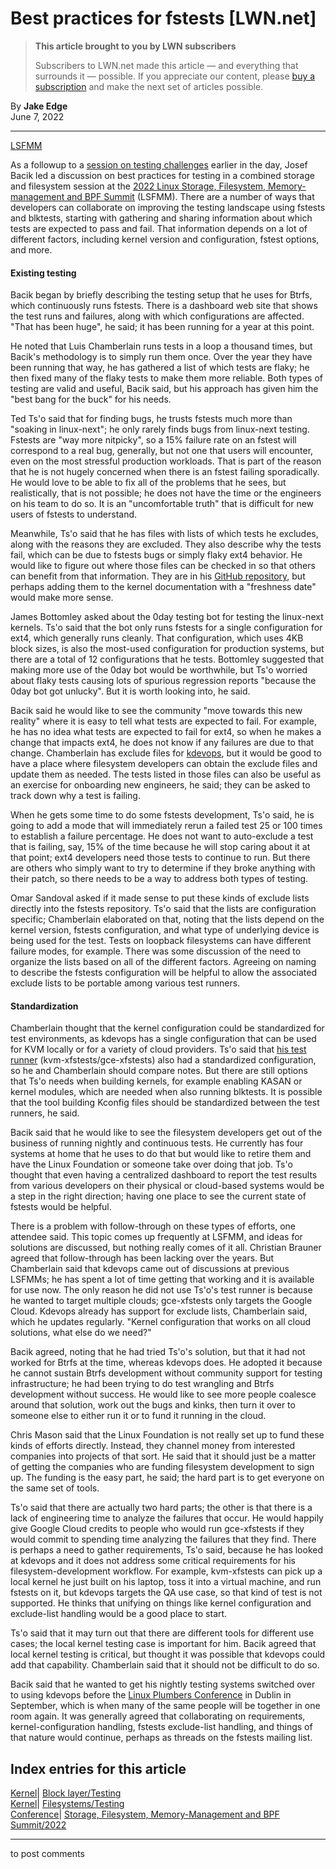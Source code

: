 # Best practices for fstests [LWN.net]

> **This article brought to you by LWN subscribers**
> 
> Subscribers to LWN.net made this article — and everything that surrounds it — possible. If you appreciate our content, please [buy a subscription](/Promo/nst-nag3/subscribe) and make the next set of articles possible. 

By **Jake Edge**  
June 7, 2022 

* * *

[LSFMM](/Articles/lsfmm2022/)

As a followup to a [session on testing challenges](/Articles/896670/) earlier in the day, Josef Bacik led a discussion on best practices for testing in a combined storage and filesystem session at the [2022 Linux Storage, Filesystem, Memory-management and BPF Summit](https://events.linuxfoundation.org/lsfmm/) (LSFMM). There are a number of ways that developers can collaborate on improving the testing landscape using fstests and blktests, starting with gathering and sharing information about which tests are expected to pass and fail. That information depends on a lot of different factors, including kernel version and configuration, fstest options, and more. 

#### Existing testing

Bacik began by briefly describing the testing setup that he uses for Btrfs, which continuously runs fstests. There is a dashboard web site that shows the test runs and failures, along with which configurations are affected. "That has been huge", he said; it has been running for a year at this point. 

He noted that Luis Chamberlain runs tests in a loop a thousand times, but Bacik's methodology is to simply run them once. Over the year they have been running that way, he has gathered a list of which tests are flaky; he then fixed many of the flaky tests to make them more reliable. Both types of testing are valid and useful, Bacik said, but his approach has given him the "best bang for the buck" for his needs. 

Ted Ts'o said that for finding bugs, he trusts fstests much more than "soaking in linux-next"; he only rarely finds bugs from linux-next testing. Fstests are "way more nitpicky", so a 15% failure rate on an fstest will correspond to a real bug, generally, but not one that users will encounter, even on the most stressful production workloads. That is part of the reason that he is not hugely concerned when there is an fstest failing sporadically. He would love to be able to fix all of the problems that he sees, but realistically, that is not possible; he does not have the time or the engineers on his team to do so. It is an "uncomfortable truth" that is difficult for new users of fstests to understand. 

Meanwhile, Ts'o said that he has files with lists of which tests he excludes, along with the reasons they are excluded. They also describe why the tests fail, which can be due to fstests bugs or simply flaky ext4 behavior. He would like to figure out where those files can be checked in so that others can benefit from that information. They are in his [GitHub repository](https://github.com/tytso/xfstests-bld), but perhaps adding them to the kernel documentation with a "freshness date" would make more sense. 

James Bottomley asked about the 0day testing bot for testing the linux-next kernels. Ts'o said that the bot only runs fstests for a single configuration for ext4, which generally runs cleanly. That configuration, which uses 4KB block sizes, is also the most-used configuration for production systems, but there are a total of 12 configurations that he tests. Bottomley suggested that making more use of the 0day bot would be worthwhile, but Ts'o worried about flaky tests causing lots of spurious regression reports "because the 0day bot got unlucky". But it is worth looking into, he said. 

Bacik said he would like to see the community "move towards this new reality" where it is easy to tell what tests are expected to fail. For example, he has no idea what tests are expected to fail for ext4, so when he makes a change that impacts ext4, he does not know if any failures are due to that change. Chamberlain has exclude files for [kdevops](https://github.com/mcgrof/kdevops), but it would be good to have a place where filesystem developers can obtain the exclude files and update them as needed. The tests listed in those files can also be useful as an exercise for onboarding new engineers, he said; they can be asked to track down why a test is failing. 

When he gets some time to do some fstests development, Ts'o said, he is going to add a mode that will immediately rerun a failed test 25 or 100 times to establish a failure percentage. He does not want to auto-exclude a test that is failing, say, 15% of the time because he will stop caring about it at that point; ext4 developers need those tests to continue to run. But there are others who simply want to try to determine if they broke anything with their patch, so there needs to be a way to address both types of testing. 

Omar Sandoval asked if it made sense to put these kinds of exclude lists directly into the fstests repository. Ts'o said that the lists are configuration specific; Chamberlain elaborated on that, noting that the lists depend on the kernel version, fstests configuration, and what type of underlying device is being used for the test. Tests on loopback filesystems can have different failure modes, for example. There was some discussion of the need to organize the lists based on all of the different factors. Agreeing on naming to describe the fstests configuration will be helpful to allow the associated exclude lists to be portable among various test runners. 

#### Standardization

Chamberlain thought that the kernel configuration could be standardized for test environments, as kdevops has a single configuration that can be used for KVM locally or for a variety of cloud providers. Ts'o said that [his test runner](/Articles/880916/) (kvm-xfstests/gce-xfstests) also had a standardized configuration, so he and Chamberlain should compare notes. But there are still options that Ts'o needs when building kernels, for example enabling KASAN or kernel modules, which are needed when also running blktests. It is possible that the tool building Kconfig files should be standardized between the test runners, he said. 

Bacik said that he would like to see the filesystem developers get out of the business of running nightly and continuous tests. He currently has four systems at home that he uses to do that but would like to retire them and have the Linux Foundation or someone take over doing that job. Ts'o thought that even having a centralized dashboard to report the test results from various developers on their physical or cloud-based systems would be a step in the right direction; having one place to see the current state of fstests would be helpful. 

There is a problem with follow-through on these types of efforts, one attendee said. This topic comes up frequently at LSFMM, and ideas for solutions are discussed, but nothing really comes of it all. Christian Brauner agreed that follow-through has been lacking over the years. But Chamberlain said that kdevops came out of discussions at previous LSFMMs; he has spent a lot of time getting that working and it is available for use now. The only reason he did not use Ts'o's test runner is because he wanted to target multiple clouds; gce-xfstests only targets the Google Cloud. Kdevops already has support for exclude lists, Chamberlain said, which he updates regularly. "Kernel configuration that works on all cloud solutions, what else do we need?" 

Bacik agreed, noting that he had tried Ts'o's solution, but that it had not worked for Btrfs at the time, whereas kdevops does. He adopted it because he cannot sustain Btrfs development without community support for testing infrastructure; he had been trying to do test wrangling and Btrfs development without success. He would like to see more people coalesce around that solution, work out the bugs and kinks, then turn it over to someone else to either run it or to fund it running in the cloud. 

Chris Mason said that the Linux Foundation is not really set up to fund these kinds of efforts directly. Instead, they channel money from interested companies into projects of that sort. He said that it should just be a matter of getting the companies who are funding filesystem development to sign up. The funding is the easy part, he said; the hard part is to get everyone on the same set of tools. 

Ts'o said that there are actually two hard parts; the other is that there is a lack of engineering time to analyze the failures that occur. He would happily give Google Cloud credits to people who would run gce-xfstests if they would commit to spending time analyzing the failures that they find. There is perhaps a need to gather requirements, Ts'o said, because he has looked at kdevops and it does not address some critical requirements for his filesystem-development workflow. For example, kvm-xfstests can pick up a local kernel he just built on his laptop, toss it into a virtual machine, and run fstests on it, but kdevops targets the QA use case, so that kind of test is not supported. He thinks that unifying on things like kernel configuration and exclude-list handling would be a good place to start. 

Ts'o said that it may turn out that there are different tools for different use cases; the local kernel testing case is important for him. Bacik agreed that local kernel testing is critical, but thought it was possible that kdevops could add that capability. Chamberlain said that it should not be difficult to do so. 

Bacik said that he wanted to get his nightly testing systems switched over to using kdevops before the [Linux Plumbers Conference](https://lpc.events/) in Dublin in September, which is when many of the same people will be together in one room again. It was generally agreed that collaborating on requirements, kernel-configuration handling, fstests exclude-list handling, and things of that nature would continue, perhaps as threads on the fstests mailing list. 

  
Index entries for this article  
---  
[Kernel](/Kernel/Index)| [Block layer/Testing](/Kernel/Index#Block_layer-Testing)  
[Kernel](/Kernel/Index)| [Filesystems/Testing](/Kernel/Index#Filesystems-Testing)  
[Conference](/Archives/ConferenceIndex/)| [Storage, Filesystem, Memory-Management and BPF Summit/2022](/Archives/ConferenceIndex/#Storage_Filesystem_Memory-Management_and_BPF_Summit-2022)  
  


* * *

to post comments 

